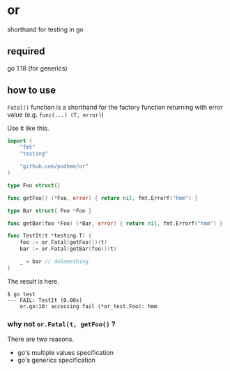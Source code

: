 # or

shorthand for testing in go

## required

go 1.18 (for generics)

## how to use

`Fatal()` function is a shorthand for the factory function returning with error value (e.g. `func(...) (T, error)`)

Use it like this.

```go
import (
	"fmt"
	"testing"

	"github.com/podhmo/or"
)

type Foo struct{}

func getFoo() (*Foo, error) { return nil, fmt.Errorf("hmm") }

type Bar struct{ Foo *Foo }

func getBar(foo *Foo) (*Bar, error) { return nil, fmt.Errorf("hmm") }

func TestIt(t *testing.T) {
	foo := or.Fatal(getFoo())(t)
	bar := or.Fatal(getBar(foo))(t)

	_ = bar // doSomething
}
```

The result is here.

```console
$ go test
--- FAIL: TestIt (0.00s)
    or.go:10: accessing fail (*or_test.Foo): hmm
``` 

### why not `or.Fatal(t, getFoo()` ?

There are two reasons.

- go's multiple values specification
- go's generics specification